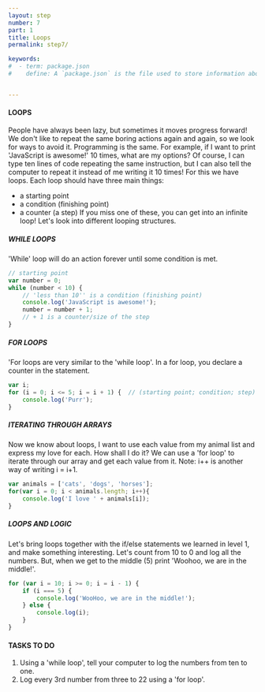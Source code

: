 ```yaml
---
layout: step
number: 7
part: 1
title: Loops
permalink: step7/

keywords:
#  - term: package.json
#    define: A `package.json` is the file used to store information about a Node.js project, such as its name and its dependencies. Read more [here](https://docs.npmjs.com/files/package.json).


---
```


#### LOOPS

People have always been lazy, but sometimes it moves progress forward! We
don't like to repeat the same boring actions again and again, so we look
for ways to avoid it.
Programming is the same. For example, if I want to print 'JavaScript is
awesome!' 10 times, what are my options? Of course, I can type ten lines of
code repeating the same instruction, but I can also tell the computer to
repeat it instead of me writing it 10 times!
For this we have loops.
Each loop should have three main things:
- a starting point
- a condition (finishing point)
- a counter (a step)
If you miss one of these, you can get into an infinite loop!
Let's look into different looping structures.


##### WHILE LOOPS

'While' loop will do an action forever until some condition is met.

```javascript
// starting point
var number = 0;
while (number < 10) {
    // 'less than 10'' is a condition (finishing point)
    console.log('JavaScript is awesome!');
    number = number + 1;
    // + 1 is a counter/size of the step
}
```

##### FOR LOOPS

'For loops are very similar to the 'while loop'. In a for loop, you
declare a counter in the statement.

```javascript
var i;
for (i = 0; i <= 5; i = i + 1) {  // (starting point; condition; step)
    console.log('Purr');
}
```


##### ITERATING THROUGH ARRAYS

Now we know about loops, I want to use each value from my animal list
and express my love for each. How shall I do it?
We can use a 'for loop' to iterate through our array and get each value
from it.
Note: i++ is another way of writing i = i+1.


```javascript
var animals = ['cats', 'dogs', 'horses'];
for(var i = 0; i < animals.length; i++){
    console.log('I love ' + animals[i]);
}
```

##### LOOPS AND LOGIC

Let's bring loops together with the if/else statements we learned in
level 1, and make something interesting.
Let's count from 10 to 0 and log all the numbers. But, when we get to the
middle (5) print 'Woohoo, we are in the middle!'.

```javascript
for (var i = 10; i >= 0; i = i - 1) {
    if (i === 5) {
        console.log('WooHoo, we are in the middle!');
    } else {
        console.log(i);
    }
}
```

#### TASKS TO DO

1. Using a 'while loop', tell your computer to log the numbers from ten to one.
2. Log every 3rd number from three to 22 using a 'for loop'.

